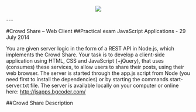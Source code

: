 <p align="center"><a href="http://academy.telerik.com/"><img src="https://raw.github.com/flextry/Telerik-Academy/master/Programming%20with%20C%23/Codes/Other/Telerik.png" /></a></p>
---

#Crowd Share – Web Client
##Practical exam JavaScript Applications - 29 July 2014

You are given server logic in the form of a REST API in Node.js, which implements the Crowd Share. Your task is to develop a client-side application using HTML, CSS and JavaScript (+jQuery), that uses (consumes) these services, to allow users to share their posts, using their web browser. 
The server is started through the app.js script from Node (you need first to install the dependencies) or by starting the commands start-server.txt file.
The server is available locally on your computer or online here: http://jsapps.bgcoder.com/

##Crowd Share Description
